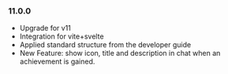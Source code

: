 ### 11.0.0

- Upgrade for v11
- Integration for vite+svelte
- Applied standard structure from the developer guide
- New Feature: show icon, title and description in chat when an achievement is gained.